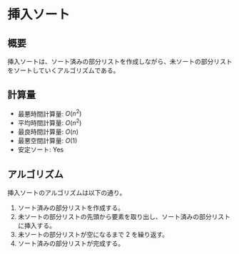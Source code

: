 # 挿入ソート

## 概要

挿入ソートは、ソート済みの部分リストを作成しながら、未ソートの部分リストをソートしていくアルゴリズムである。

## 計算量

- 最悪時間計算量: $O(n^2)$
- 平均時間計算量: $O(n^2)$
- 最良時間計算量: $O(n)$
- 最悪空間計算量: $O(1)$
- 安定ソート: Yes

## アルゴリズム

挿入ソートのアルゴリズムは以下の通り。

1. ソート済みの部分リストを作成する。
2. 未ソートの部分リストの先頭から要素を取り出し、ソート済みの部分リストに挿入する。
3. 未ソートの部分リストが空になるまで 2 を繰り返す。
4. ソート済みの部分リストが完成する。
